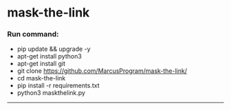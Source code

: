 # mask-the-link
### Run command:
+ pip update && upgrade -y
+ apt-get install python3
+ apt-get install git
+ git clone https://github.com/MarcusProgram/mask-the-link/
+ cd mask-the-link
+ pip install -r requirements.txt 
+ python3 maskthelink.py 
_____
